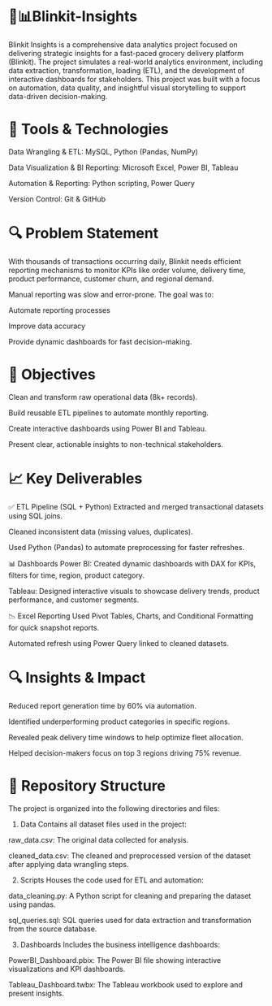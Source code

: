 # 🛒📊Blinkit-Insights
Blinkit Insights is a comprehensive data analytics project focused on delivering strategic insights for a fast-paced grocery delivery platform (Blinkit). The project simulates a real-world analytics environment, including data extraction, transformation, loading (ETL), and the development of interactive dashboards for stakeholders. This project was built with a focus on automation, data quality, and insightful visual storytelling to support data-driven decision-making.

# 🧰 Tools & Technologies
Data Wrangling & ETL: MySQL, Python (Pandas, NumPy)

Data Visualization & BI Reporting: Microsoft Excel, Power BI, Tableau

Automation & Reporting: Python scripting, Power Query

Version Control: Git & GitHub

# 🔍 Problem Statement
With thousands of transactions occurring daily, Blinkit needs efficient reporting mechanisms to monitor KPIs like order volume, delivery time, product performance, customer churn, and regional demand.

Manual reporting was slow and error-prone. The goal was to:

Automate reporting processes

Improve data accuracy

Provide dynamic dashboards for fast decision-making.

# 🧪 Objectives
Clean and transform raw operational data (8k+ records).

Build reusable ETL pipelines to automate monthly reporting.

Create interactive dashboards using Power BI and Tableau.

Present clear, actionable insights to non-technical stakeholders.

# 📈 Key Deliverables
✅ ETL Pipeline (SQL + Python)
Extracted and merged transactional datasets using SQL joins.

Cleaned inconsistent data (missing values, duplicates).

Used Python (Pandas) to automate preprocessing for faster refreshes.

📊 Dashboards
Power BI: Created dynamic dashboards with DAX for KPIs, filters for time, region, product category.

Tableau: Designed interactive visuals to showcase delivery trends, product performance, and customer segments.

📉 Excel Reporting
Used Pivot Tables, Charts, and Conditional Formatting for quick snapshot reports.

Automated refresh using Power Query linked to cleaned datasets.

# 🔍 Insights & Impact
Reduced report generation time by 60% via automation.

Identified underperforming product categories in specific regions.

Revealed peak delivery time windows to help optimize fleet allocation.

Helped decision-makers focus on top 3 regions driving 75% revenue.

# 📁 Repository Structure
The project is organized into the following directories and files:

1. Data
Contains all dataset files used in the project:

raw_data.csv: The original data collected for analysis.

cleaned_data.csv: The cleaned and preprocessed version of the dataset after applying data wrangling steps.

2. Scripts
Houses the code used for ETL and automation:

data_cleaning.py: A Python script for cleaning and preparing the dataset using pandas.

sql_queries.sql: SQL queries used for data extraction and transformation from the source database.

3. Dashboards
Includes the business intelligence dashboards:

PowerBI_Dashboard.pbix: The Power BI file showing interactive visualizations and KPI dashboards.

Tableau_Dashboard.twbx: The Tableau workbook used to explore and present insights.


